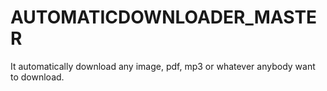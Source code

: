 # AUTOMATICDOWNLOADER_MASTER
It automatically download any image, pdf, mp3 or whatever anybody want to download.
